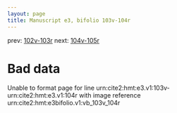 ```yaml
---
layout: page
title: Manuscript e3, bifolio 103v-104r
---
```


prev: [102v-103r](../102v-103r/) next: [104v-105r](../104v-105r/)

# Bad data

Unable to format page for line urn:cite2:hmt:e3.v1:103v-urn:cite2:hmt:e3.v1:104r with image reference urn:cite2:hmt:e3bifolio.v1:vb_103v_104r

